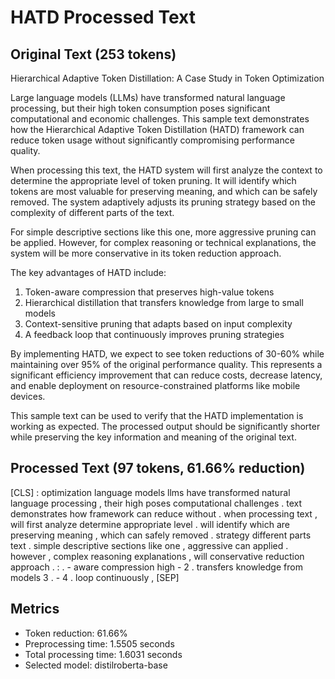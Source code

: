# HATD Processed Text

## Original Text (253 tokens)

Hierarchical Adaptive Token Distillation: A Case Study in Token Optimization

Large language models (LLMs) have transformed natural language processing, but their high token consumption poses significant computational and economic challenges. This sample text demonstrates how the Hierarchical Adaptive Token Distillation (HATD) framework can reduce token usage without significantly compromising performance quality.

When processing this text, the HATD system will first analyze the context to determine the appropriate level of token pruning. It will identify which tokens are most valuable for preserving meaning, and which can be safely removed. The system adaptively adjusts its pruning strategy based on the complexity of different parts of the text.

For simple descriptive sections like this one, more aggressive pruning can be applied. However, for complex reasoning or technical explanations, the system will be more conservative in its token reduction approach.

The key advantages of HATD include:
1. Token-aware compression that preserves high-value tokens
2. Hierarchical distillation that transfers knowledge from large to small models
3. Context-sensitive pruning that adapts based on input complexity
4. A feedback loop that continuously improves pruning strategies

By implementing HATD, we expect to see token reductions of 30-60% while maintaining over 95% of the original performance quality. This represents a significant efficiency improvement that can reduce costs, decrease latency, and enable deployment on resource-constrained platforms like mobile devices.

This sample text can be used to verify that the HATD implementation is working as expected. The processed output should be significantly shorter while preserving the key information and meaning of the original text.


## Processed Text (97 tokens, 61.66% reduction)

[CLS] : optimization language models llms have transformed natural language processing , their high poses computational challenges . text demonstrates how framework can reduce without . when processing text , will first analyze determine appropriate level . will identify which are preserving meaning , which can safely removed . strategy different parts text . simple descriptive sections like one , aggressive can applied . however , complex reasoning explanations , will conservative reduction approach . : . - aware compression high - 2 . transfers knowledge from models 3 . - 4 . loop continuously , [SEP]

## Metrics

- Token reduction: 61.66%
- Preprocessing time: 1.5505 seconds
- Total processing time: 1.6031 seconds
- Selected model: distilroberta-base
